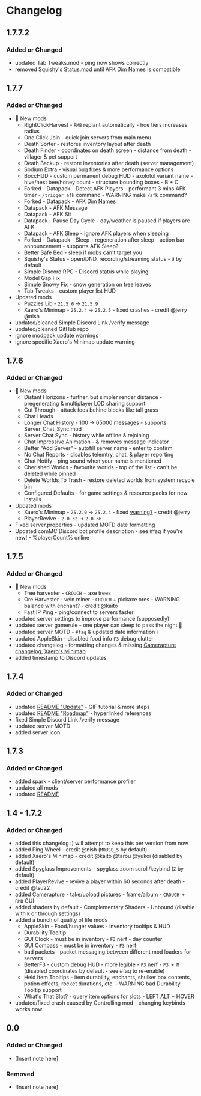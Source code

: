 # Changelog

## 1.7.7.2

### Added or Changed

- updated Tab Tweaks.mod - ping now shows correctly
- removed Squishy's Status.mod until AFK Dim Names is compatible

## 1.7.7

### Added or Changed

- 🚀 New mods
  - RightClickHarvest - `RMB` replant automatically - hoe tiers increases radius
  - One Click Join - quick join servers from main menu
  - Death Sorter - restores inventory layout after death
  - Death Finder - coordinates on death screen - distance from death - villager & pet support
  - Death Backup - restore inventories after death (server management)
  - Sodium Extra - visual bug fixes & more performance options
  - BoccHUD - custom permanent debug HUD - axolotol variant name - hive/nest bee/honey count - structure bounding boxes - B + C
  - Forked - Datapack - Detect AFK Players - performant 3 mins AFK timer - `/trigger afk` command - WARNING make `/afk` command?
  - Forked - Datapack - AFK Dim Names
  - Datapack - AFK Message
  - Datapack - AFK Sit
  - Datapack - Pause Day Cycle - day/weather is paused if players are AFK
  - Datapack - AFK Sleep - ignore AFK players when sleeping
  - Forked - Datapack - Sleep - regeneration after sleep - action bar announcement - supports AFK Sleep?
  - Better Safe Bed - sleep if mobs can't target you
  - Squishy's Status - open/DND, recording/streaming status - `U` by default
  - Simple Discord RPC - Discord status while playing
  - Model Gap Fix
  - Simple Snowy Fix - snow generation on tree leaves
  - Tab Tweaks - custom player list HUD
- Updated mods
  - Puzzles Lib - `21.5.6` → `21.5.9`
  - Xaero's Minimap - `25.2.4` → `25.2.5` - fixed crashes - credit @jerry @nish
- updated/cleaned Simple Discord Link /verify message
- updated/cleaned GitHub repo
- ignore modpack update warnings
- ignore specific Xaero's Minimap update warning

## 1.7.6

### Added or Changed

- 🚀 New mods
  - Distant Horizons - further, but simpler render distance - pregenerating & multiplayer LOD sharing support
  - Cut Through - attack foes behind blocks like tall grass
  - Chat Heads
  - Longer Chat History - 100 → 65000 messages - supports Server_Chat_Sync.mod
  - Server Chat Sync - history while offline & rejoining
  - Chat Impressive Animation - & removes message indicator
  - Better "Add Server" - autofill server name - enter to confirm
  - No Chat Reports - disables telemtry, chat, & player reporting
  - Chat Notify - ping sound when your name is mentioned
  - Cherished Worlds - favourite worlds - top of the list - can't be deleted while pinned
  - Delete Worlds To Trash - restore deleted worlds from system recycle bin
  - Configured Defaults - for game settings & resource packs for new installs
- Updated mods
  - Xaero's Minimap - `25.2.0` → `25.2.4` - fixed [warning?](https://i.imgur.com/Jd5OqRE.png) - credit @jerry
  - PlayerRevive - `2.0.32` → `2.0.36`
- Fixed server.properties - updated MOTD date formatting
- Updated comMC Discord bot profile description - see #faq if you're new! - %playerCount% online

## 1.7.5

### Added or Changed

- 🚀 New mods
  - Tree harvester - `CROUCH` + axe trees
  - Ore Harvester - vein miner - `CROUCH` + pickaxe ores - WARNING balance with enchant? - credit @kaito
  - Fast IP Ping - ping/connect to servers faster
- updated server settings to improve performance (supposedly)
- updated server gamerule - one player can sleep to pass the night 🛌
- updated server MOTD - `#faq` & updated date information ℹ️
- updated AppleSkin - disabled food info `F3` debug clutter
- updated changelog - formatting changes & missing [Camerapture changelog](https://github.com/argo20k/comMC/blob/main/CHANGELOG.md#v14---v172), [Xaero's Minimap](https://github.com/argo20k/comMC/blob/main/CHANGELOG.md#v14---v172)
- added timestamp to Discord updates

## 1.7.4

### Added or Changed

- updated [README "Update"](https://github.com/argo20k/comMC?tab=readme-ov-file#update) - GIF tutorial & more steps
- updated [README "Roadmap"](https://github.com/argo20k/comMC?tab=readme-ov-file#roadmap) - hyperlinked references
- fixed Simple Discord Link /verify message
- updated server MOTD
- added server icon

## 1.7.3

### Added or Changed

- added spark - client/server performance profiler
- updated all mods
- updated [README](https://github.com/argo20k/comMC?tab=readme-ov-file#readme-top)

## 1.4 - 1.7.2

### Added or Changed

- added this changelog :) will attempt to keep this per version from now
- added Ping Wheel - credit @nish (`MOUSE_5` by default)
- added Xaero's Minimap - credit @kaito @tarou @yukoi (disabled by default)
- added Spyglass Improvements - spyglass zoom scroll/keybind (`Z` by default)
- added PlayerRevive - revive a player within 60 seconds after death - credit @tsu22
- added Camerapture - take/upload pictures - frame/album - `CROUCH + RMB` GUI
- added shaders by default - Complementary Shaders - Unbound (disable with `K` or through settings)
- added a bunch of quality of life mods
  - AppleSkin - Food/hunger values - inventory tooltips & HUD
  - Durability Tooltip
  - GUI Clock - must be in inventory - `F3` nerf - day counter
  - GUI Compass - must be in inventory - `F3` nerf
  - bad packets - packet messaging between different mod loaders for servers
  - BetterF3 - custom debug HUD - more legible - `F3` nerf - `F3 + M` (disabled coordinates by default - see #faq to re-enable)
  - Held Item Tooltips - item durability, enchants, shulker box contents, potion effects, rocket durations, etc. - WARNING bad Durability Tooltip support
  - What's That Slot? - query item options for slots - LEFT ALT + HOVER
- updated/fixed crash caused by Controlling mod - changing keybinds works now

## 0.0

### Added or Changed

- [Insert note here]

### Removed

- [Insert note here]
